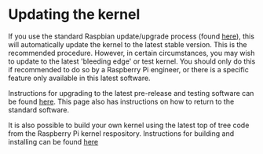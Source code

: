 # Updating the kernel

If you use the standard Raspbian update/upgrade process (found [here](../../raspbian/updating.md)), this will automatically update the kernel to the latest stable version. This is the recommended procedure. However, in certain circumstances, you may wish to update to the latest 'bleeding edge' or test kernel. You should only do this if recommended to do so by a Raspberry Pi engineer, or there is a specific feature only available in this latest software.

Instructions for upgrading to the latest pre-release and testing software can be found [here](../../raspbian/applications/rpi-update.md). This page also has instructions on how to return to the standard software.

It is also possible to build your own kernel using the latest top of tree code from the Raspberry Pi kernel respository. Instructions for building and installing can be found [here](./building.md)


